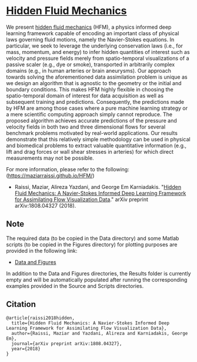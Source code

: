 # [Hidden Fluid Mechanics](https://maziarraissi.github.io/HFM/)

We present [hidden fluid mechanics](https://arxiv.org/abs/1808.04327) (HFM), a physics informed deep learning framework capable of encoding an important class of physical laws governing fluid motions, namely the Navier-Stokes equations. In particular, we seek to leverage the underlying conservation laws (i.e., for mass, momentum, and energy) to infer hidden quantities of interest such as velocity and pressure fields merely from spatio-temporal visualizations of a passive scaler (e.g., dye or smoke), transported in arbitrarily complex domains (e.g., in human arteries or brain aneurysms). Our approach towards solving the aforementioned data assimilation problem is unique as we design an algorithm that is agnostic to the geometry or the initial and boundary conditions. This makes HFM highly flexible in choosing the spatio-temporal domain of interest for data acquisition as well as subsequent training and predictions. Consequently, the predictions made by HFM are among those cases where a pure machine learning strategy or a mere scientific computing approach simply cannot reproduce. The proposed algorithm achieves accurate predictions of the pressure and velocity fields in both two and three dimensional flows for several benchmark problems motivated by real-world applications. Our results demonstrate that this relatively simple methodology can be used in physical and biomedical problems to extract valuable quantitative information (e.g., lift and drag forces or wall shear stresses in arteries) for which direct measurements may not be possible.

For more information, please refer to the following: (https://maziarraissi.github.io/HFM/)

  - Raissi, Maziar, Alireza Yazdani, and George Em Karniadakis. "[Hidden Fluid Mechanics: A Navier-Stokes Informed Deep Learning Framework for Assimilating Flow Visualization Data](https://arxiv.org/abs/1808.04327)." arXiv preprint arXiv:1808.04327 (2018).

## Note

The required data (to be copied in the Data directory) and some Matlab scripts (to be copied in the Figures directory) for plotting purposes are provided in the following link:

   - [Data and Figures](https://bit.ly/2NRB65U)

In addition to the Data and Figures directories, the Results folder is currently empty and will be automatically populated after running the corresponding examples provided in the Source and Scripts directories.

## Citation

    @article{raissi2018hidden,
      title={Hidden Fluid Mechanics: A Navier-Stokes Informed Deep Learning Framework for Assimilating Flow Visualization Data},
      author={Raissi, Maziar and Yazdani, Alireza and Karniadakis, George Em},
      journal={arXiv preprint arXiv:1808.04327},
      year={2018}
    }

